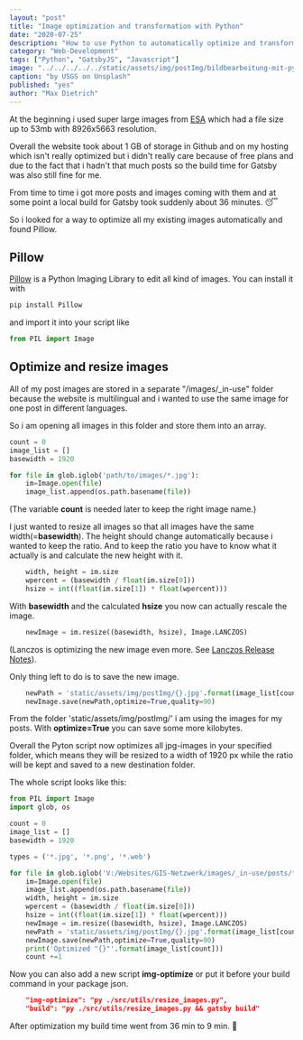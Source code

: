 ```yaml
---
layout: "post"
title: "Image optimization and transformation with Python"
date: "2020-07-25"
description: "How to use Python to automatically optimize and transform your images to save bandwidth, storage and build time."
category: "Web-Development"
tags: ["Python", "GatsbyJS", "Javascript"]
image: "../../../../../static/assets/img/postImg/bildbearbeitung-mit-python.jpg"
caption: "by USGS on Unsplash"
published: "yes"
author: "Max Dietrich"
---
```


At the beginning i used super large images from [ESA](https://www.esa.int/ "European Space Agency") which had a file size up to 53mb with 8926x5663 resolution.

Overall the website took about 1 GB of storage in Github and on my hosting which isn't really optimized but i didn't really care because of free plans and due to the fact that i hadn't that much posts so the build time for Gatsby was also still fine for me.

From time to time i got more posts and images coming with them and at some point a local build for Gatsby took suddenly about 36 minutes. 😴

So i looked for a way to optimize all my existing images automatically and found Pillow.

## Pillow

[Pillow](https://pillow.readthedocs.io/en/stable/ "Pillow") is a Python Imaging Library to edit all kind of images.
You can install it with

```py
pip install Pillow
```

and import it into your script like

```py
from PIL import Image
```

## Optimize and resize images 

All of my post images are stored in a separate "/images/_in-use" folder because the website is multilingual and i wanted to use the same image for one post in different languages.

So i am opening all images in this folder and store them into an array.

```py 
count = 0
image_list = []
basewidth = 1920

for file in glob.iglob('path/to/images/*.jpg'):
    im=Image.open(file)
    image_list.append(os.path.basename(file))
```
(The variable **count** is needed later to keep the right image name.)

I just wanted to resize all images so that all images have the same width(=**basewidth**). The height should change automatically because i wanted to keep the ratio.
And to keep the ratio you have to know what it actually is and calculate the new height with it.

```py
    width, height = im.size
    wpercent = (basewidth / float(im.size[0]))
    hsize = int((float(im.size[1]) * float(wpercent)))
```

With **basewidth** and the calculated **hsize** you now can actually rescale the image.

```py
    newImage = im.resize((basewidth, hsize), Image.LANCZOS)
```
(Lanczos is optimizing the new image even more. See [Lanczos Release Notes](https://pillow.readthedocs.io/en/3.0.x/releasenotes/2.7.0.html "Lanczos Release Notes")).

Only thing left to do is to save the new image.
```py
    newPath = 'static/assets/img/postImg/{}.jpg'.format(image_list[count].replace(".jpg", ""))
    newImage.save(newPath,optimize=True,quality=90)
```
From the folder 'static/assets/img/postImg/' i am using the images for my posts. With **optimize=True** you can save some more kilobytes.

Overall the Pyton script now optimizes all jpg-images in your specified folder, which means they will be resized to a width of 1920 px while the ratio will be kept and saved to a new destination folder.

The whole script looks like this:
```py
from PIL import Image
import glob, os

count = 0
image_list = []
basewidth = 1920

types = ('*.jpg', '*.png', '*.web')

for file in glob.iglob('V:/Websites/GIS-Netzwerk/images/_in-use/posts/*.jpg'):
    im=Image.open(file)
    image_list.append(os.path.basename(file))
    width, height = im.size
    wpercent = (basewidth / float(im.size[0]))
    hsize = int((float(im.size[1]) * float(wpercent)))
    newImage = im.resize((basewidth, hsize), Image.LANCZOS)
    newPath = 'static/assets/img/postImg/{}.jpg'.format(image_list[count].replace(".jpg", ""))
    newImage.save(newPath,optimize=True,quality=90)
    print('Optimized "{}"'.format(image_list[count]))
    count +=1 

```

Now you can also add a new script **img-optimize** or put it before your build command in your package json.
```json
    "img-optimize": "py ./src/utils/resize_images.py",
    "build": "py ./src/utils/resize_images.py && gatsby build"
```

After optimization my build time went from 36 min to 9 min. 🎉
